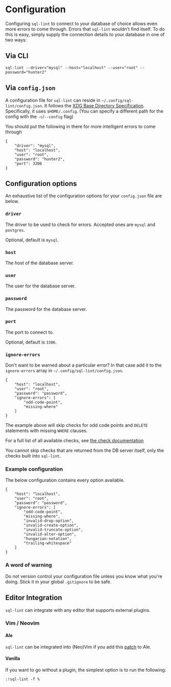 # Configuration

Configuring `sql-lint` to connect to your database of choice allows even more
errors to come through. Errors that `sql-lint` wouldn't find itself. To do this
is easy, simply supply the connection details to your database in one of two
ways:

## Via CLI

```
sql-lint --driver="mysql" --host="localhost" --user="root" --password="hunter2"
```

## Via `config.json`

A configuration file for `sql-lint` can reside in
`~/.config/sql-lint/config.json`.  It follows the [XDG Base Directory
Specification](https://specifications.freedesktop.org/basedir-spec/basedir-spec-latest.html).
Specifically, it uses `$HOME/.config`. (You can specify a different path for the
config with the `-c`/`--config` flag)

You should put the following in there for more intelligent errors to come through

```
{
    "driver": "mysql",
    "host": "localhost",
    "user": "root",
    "password": "hunter2",
    "port": 3306
}
```

## Configuration options

An exhaustive list of the configuration options for your `config.json` file are
below.


### `driver`

The driver to be used to check for errors.
Accepted ones are `mysql` and `postgres`.

Optional, default is `mysql`.

### `host`

The host of the database server.

### `user`

The user for the database server.

### `password`

The password for the database server.

### `port`

The port to connect to.

Optional, default is `3306`.

### `ignore-errors`

Don't want to be warned about a particular error? 
In that case add it to the `ignore-errors` array in `~/.config/sql-lint/config.json`.

```
{
    "host": "localhost",
    "user": "root",
    "password": "password",
    "ignore-errors": [
        "odd-code-point",
        "missing-where"
    ]
}
```

The example above will skip checks for odd code points and `DELETE` statements with missing `WHERE` clauses.

For a full list of all available checks, see [the check
documentation](./checks.md)


You cannot skip checks that are returned from the DB server itself, only the checks built into `sql-lint`.

### Example configuration

The below configuration contains every option available.

```
{
    "host": "localhost",
    "user": "root",
    "password": "password",
    "ignore-errors": [
        "odd-code-point",
        "missing-where",
        "invalid-drop-option",
        "invalid-create-option",
        "invalid-truncate-option",
        "invalid-alter-option",
        "hungarian-notation",
        "trailing-whitespace"
    ]
}
```

### A word of warning

Do not version control your configuration file unless you know what you're
doing. Stick it in your global `.gitignore` to be safe.

## Editor Integration

`sql-lint` can integrate with any editor that supports external plugins.

### Vim / Neovim

#### Ale

`sql-lint` can be integrated into (Neo)Vim if you add this
[patch](https://github.com/dense-analysis/ale/pull/2988/commits/07080066e49d68910dccc19e4d95167300fb9422)
to Ale.


#### Vanilla

If you want to go without a plugin, the simplest option is to run the following:

```
:!sql-lint -f %
```
